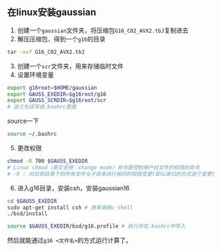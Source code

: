 ## 在linux安装gaussian
1. 创建一个`gaussian`文件夹，将压缩包`G16_C02_AVX2.tbJ`复制进去
2. 解压压缩包，得到一个`g16`的目录
```bash
tar -xvf G16_C02_AVX2.tbJ
```
3. 创建一个`scr`文件夹，用来存储临时文件
4. 设置环境变量
```bash
export g16root=$HOME/gaussian
export GAUSS_EXEDIR=$g16root/g16
export GAUSS_SCRDIR=$g16root/scr
# 这三句话写进.bashrc里面
```
source一下
```bash
source ~/.bashrc
```
5. 更改权限
```bash
chmod -R 700 $GAUSS_EXEDIR
# Linux chmod（英文全拼：change mode）命令是控制用户对文件的权限的命令
# -R : 对目前目录下的所有文件与子目录进行相同的权限变更(即以递归的方式逐个变更)
```
6. 进入g16目录，安装csh，安装gaussian16
```bash
cd $GAUSS_EXEDIR
sudo apt-get install csh # 用来调用c shell
./bsd/install

source $GAUSS_EXEDIR/bsd/g16.profile # 执行并在.bashrc中写入
```
然后就能通过`g16 <文件名>`的方式运行计算了。
